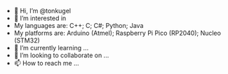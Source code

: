 - 👋 Hi, I’m @tonkugel
- 👀 I’m interested in 
- My languages are: C++; C; C#; Python; Java
- My platforms are: Arduino (Atmel); Raspberry Pi Pico (RP2040); Nucleo (STM32)
- 🌱 I’m currently learning ...
- 💞️ I’m looking to collaborate on ...
- 📫 How to reach me ...

<!---
tonkugel/tonkugel is a ✨ special ✨ repository because its `README.md` (this file) appears on your GitHub profile.
You can click the Preview link to take a look at your changes.
--->

